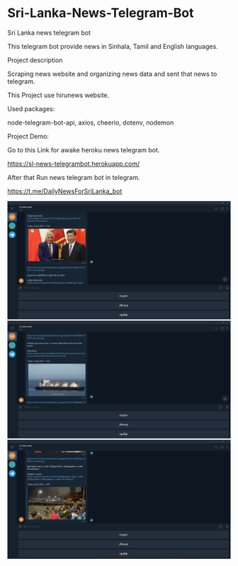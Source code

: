 # Sri-Lanka-News-Telegram-Bot

Sri Lanka news telegram bot

This telegram bot provide news in Sinhala, Tamil and English languages.

Project description

Scraping news website and organizing news data and sent that news to telegram.

This Project use hirunews website.

Used packages:

node-telegram-bot-api, axios, cheerio, dotenv, nodemon

Project Demo:

Go to this Link for awake heroku news telegram bot.

<a href="https://sl-news-telegrambot.herokuapp.com/" target="_blank">https://sl-news-telegrambot.herokuapp.com/</a>

After that Run news telegram bot in telegram.

<a href="https://t.me/DailyNewsForSriLanka_bot" target="_blank">https://t.me/DailyNewsForSriLanka_bot</a>

<img src="img/1.png"><br/>
<img src="img/2.png"><br/>
<img src="img/3.png"><br/>
